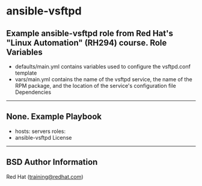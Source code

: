 ansible-vsftpd
=========
Example ansible-vsftpd role from Red Hat's "Linux Automation" (RH294)
course.
Role Variables
--------------
* defaults/main.yml contains variables used to configure the vsftpd.conf template
* vars/main.yml contains the name of the vsftpd service, the name of the RPM
package, and the location of the service's configuration file
Dependencies
------------
None.
Example Playbook
----------------
- hosts: servers
roles:
- ansible-vsftpd
License
-------
BSD
Author Information
------------------
Red Hat (training@redhat.com)
